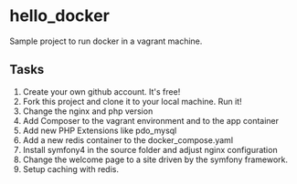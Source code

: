 # hello_docker
Sample project to run docker in a vagrant machine.

## Tasks

1. Create your own github account. It's free!
2. Fork this project and clone it to your local machine. Run it!
3. Change the nginx and php version
4. Add Composer to the vagrant environment and to the app container
5. Add new PHP Extensions like pdo_mysql
6. Add a new redis container to the docker_compose.yaml
7. Install symfony4 in the source folder and adjust nginx configuration
8. Change the welcome page to a site driven by the symfony framework.
9. Setup caching with redis.
